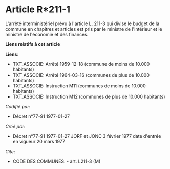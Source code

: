 # Article R*211-1

L'arrêté interministériel prévu à l'article L. 211-3 qui divise le budget de la commune en chapitres et articles est pris par
le ministre de l'intérieur et le ministre de l'économie et des finances.

**Liens relatifs à cet article**

**Liens**:

  - TXT_ASSOCIE: Arrêté 1959-12-18 (commune de moins de 10.000 habitants)
  - TXT_ASSOCIE: Arrêté 1964-03-16 (communes de plus de 10.000 habitants)
  - TXT_ASSOCIE: Instruction M11 (communes de moins de 10.000 habitants)
  - TXT_ASSOCIE: Instruction M12 (communes de plus de 10.000 habitants)

_Codifié par_:

  - Décret n°77-91 1977-01-27

_Créé par_:

  - Décret n°77-91 1977-01-27 JORF et JONC 3 février 1977 date d'entrée en vigueur 20 mars 1977

_Cite_:

  - CODE DES COMMUNES. - art. L211-3 (M)

